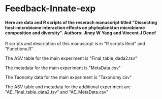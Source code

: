# Feedback-Innate-exp
#### Here are data and R scripts of the reserach manuscript titled "Dissecting host-microbiome interaction effects on phytoplankton microbiome composition and diversity". Authors: Jinny W Yang and Vincent J Denef

R scripts and description of this manuscript is in "R scripts.Rmd" and "Functions.R"

The ASV table for the main experiment is "Final_table_dada2.tsv"

The metadata for the main experiment is "MetaData.csv"

The Taonomy data for the main experiment is "Taxonomy.csv"

The ASV table and metadata for the additional experiment are "AE_Final_table_data2.tsv" and "AE_MetaData.csv"
